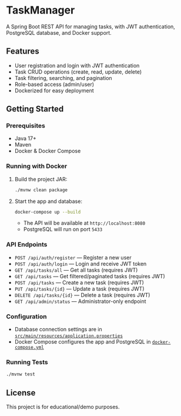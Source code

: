 # TaskManager

A Spring Boot REST API for managing tasks, with JWT authentication, PostgreSQL database, and Docker support.

## Features

- User registration and login with JWT authentication
- Task CRUD operations (create, read, update, delete)
- Task filtering, searching, and pagination
- Role-based access (admin/user)
- Dockerized for easy deployment

## Getting Started

### Prerequisites

- Java 17+
- Maven
- Docker & Docker Compose

### Running with Docker

1. Build the project JAR:
    ```sh
    ./mvnw clean package
    ```
2. Start the app and database:
    ```sh
    docker-compose up --build
    ```
   - The API will be available at `http://localhost:8080`
   - PostgreSQL will run on port `5433`

### API Endpoints

- `POST /api/auth/register` — Register a new user
- `POST /api/auth/login` — Login and receive JWT token
- `GET /api/tasks/all` — Get all tasks (requires JWT)
- `GET /api/tasks` — Get filtered/paginated tasks (requires JWT)
- `POST /api/tasks` — Create a new task (requires JWT)
- `PUT /api/tasks/{id}` — Update a task (requires JWT)
- `DELETE /api/tasks/{id}` — Delete a task (requires JWT)
- `GET /api/admin/status` — Administrator-only endpoint

### Configuration

- Database connection settings are in [`src/main/resources/application.properties`](src/main/resources/application.properties)
- Docker Compose configures the app and PostgreSQL in [`docker-compose.yml`](docker-compose.yml)

### Running Tests

```sh
./mvnw test
```

## License

This project is for educational/demo purposes.
